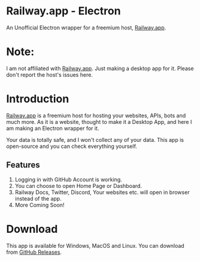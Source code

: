 # Railway.app - Electron
An Unofficial Electron wrapper for a freemium host, [Railway.app](https://railway.app).

# Note:
I am not affiliated with [Railway.app](https://railway.app). Just making a desktop app for it. Please don't report the host's issues here.

# Introduction
 [Railway.app](https://railway.app) is a freemium host for hosting your websites, APIs, bots and much more. As it is a website, thought to make it a Desktop App, and here I am making an Electron wrapper for it.
 
Your data is totally safe, and I won't collect any of your data. This app is open-source and you can check everything yourself.

## Features
1. Logging in with GitHub Account is working.
2. You can choose to open Home Page or Dashboard.
3. Railway Docs, Twitter, Discord, Your websites etc. will open in browser instead of the app.
4. More Coming Soon!

# Download
This app is available for Windows, MacOS and Linux.
You can download from [GitHub Releases](https://github.com/agam778/RailwayApp-Electron/releases).